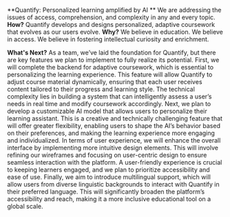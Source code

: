 **Quantify: Personalized learning amplified by AI
**
We are addressing the issues of access, comprehension, and complexity in any and every topic.
**How?** Quantify develops and designs personalized, adaptive coursework that evolves as our users evolve.
**Why?** We believe in education. We believe in access. We believe in fostering intellectual curiosity and enrichment.

**What's Next?**
As a team, we’ve laid the foundation for Quantify, but there are key features we plan to implement to fully realize its potential. First, we will complete the backend for adaptive coursework, which is essential to personalizing the learning experience. This feature will allow Quantify to adjust course material dynamically, ensuring that each user receives content tailored to their progress and learning style. The technical complexity lies in building a system that can intelligently assess a user’s needs in real time and modify coursework accordingly. Next, we plan to develop a customizable AI model that allows users to personalize their learning assistant. This is a creative and technically challenging feature that will offer greater flexibility, enabling users to shape the AI’s behavior based on their preferences, and making the learning experience more engaging and individualized. In terms of user experience, we will enhance the overall interface by implementing more intuitive design elements. This will involve refining our wireframes and focusing on user-centric design to ensure seamless interaction with the platform. A user-friendly experience is crucial to keeping learners engaged, and we plan to prioritize accessibility and ease of use. Finally, we aim to introduce multilingual support, which will allow users from diverse linguistic backgrounds to interact with Quantify in their preferred language. This will significantly broaden the platform’s accessibility and reach, making it a more inclusive educational tool on a global scale.
